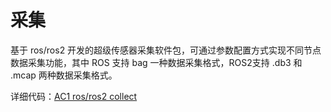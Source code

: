 # 采集  

基于 ros/ros2 开发的超级传感器采集软件包，可通过参数配置方式实现不同节点数据采集功能，其中 ROS 支持 bag 一种数据采集格式，ROS2支持 .db3 和 .mcap 两种数据采集格式。

详细代码：[AC1 ros/ros2 collect](https://github.com/RoboSense-Robotics/robosense_collect)
